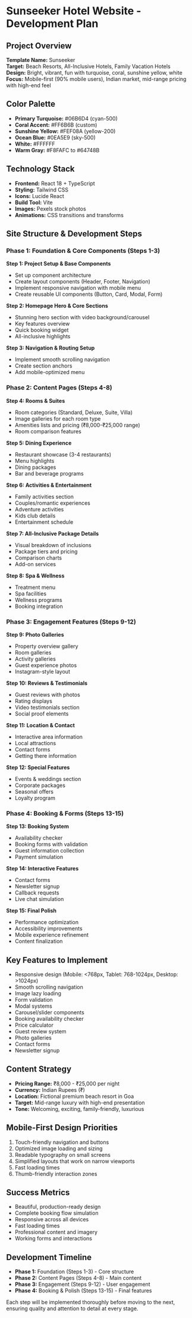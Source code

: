 # Sunseeker Hotel Website - Development Plan

## Project Overview
**Template Name:** Sunseeker  
**Target:** Beach Resorts, All-Inclusive Hotels, Family Vacation Hotels  
**Design:** Bright, vibrant, fun with turquoise, coral, sunshine yellow, white  
**Focus:** Mobile-first (90% mobile users), Indian market, mid-range pricing with high-end feel

## Color Palette
- **Primary Turquoise:** #06B6D4 (cyan-500)
- **Coral Accent:** #FF6B6B (custom)
- **Sunshine Yellow:** #FEF08A (yellow-200)
- **Ocean Blue:** #0EA5E9 (sky-500)
- **White:** #FFFFFF
- **Warm Gray:** #F8FAFC to #64748B

## Technology Stack
- **Frontend:** React 18 + TypeScript
- **Styling:** Tailwind CSS
- **Icons:** Lucide React
- **Build Tool:** Vite
- **Images:** Pexels stock photos
- **Animations:** CSS transitions and transforms

## Site Structure & Development Steps

### Phase 1: Foundation & Core Components (Steps 1-3)
**Step 1: Project Setup & Base Components**
- Set up component architecture
- Create layout components (Header, Footer, Navigation)
- Implement responsive navigation with mobile menu
- Create reusable UI components (Button, Card, Modal, Form)

**Step 2: Homepage Hero & Core Sections**
- Stunning hero section with video background/carousel
- Key features overview
- Quick booking widget
- All-inclusive highlights

**Step 3: Navigation & Routing Setup**
- Implement smooth scrolling navigation
- Create section anchors
- Add mobile-optimized menu

### Phase 2: Content Pages (Steps 4-8)
**Step 4: Rooms & Suites**
- Room categories (Standard, Deluxe, Suite, Villa)
- Image galleries for each room type
- Amenities lists and pricing (₹8,000-₹25,000 range)
- Room comparison features

**Step 5: Dining Experience**
- Restaurant showcase (3-4 restaurants)
- Menu highlights
- Dining packages
- Bar and beverage programs

**Step 6: Activities & Entertainment**
- Family activities section
- Couples/romantic experiences
- Adventure activities
- Kids club details
- Entertainment schedule

**Step 7: All-Inclusive Package Details**
- Visual breakdown of inclusions
- Package tiers and pricing
- Comparison charts
- Add-on services

**Step 8: Spa & Wellness**
- Treatment menu
- Spa facilities
- Wellness programs
- Booking integration

### Phase 3: Engagement Features (Steps 9-12)
**Step 9: Photo Galleries**
- Property overview gallery
- Room galleries
- Activity galleries
- Guest experience photos
- Instagram-style layout

**Step 10: Reviews & Testimonials**
- Guest reviews with photos
- Rating displays
- Video testimonials section
- Social proof elements

**Step 11: Location & Contact**
- Interactive area information
- Local attractions
- Contact forms
- Getting there information

**Step 12: Special Features**
- Events & weddings section
- Corporate packages
- Seasonal offers
- Loyalty program

### Phase 4: Booking & Forms (Steps 13-15)
**Step 13: Booking System**
- Availability checker
- Booking forms with validation
- Guest information collection
- Payment simulation

**Step 14: Interactive Features**
- Contact forms
- Newsletter signup
- Callback requests
- Live chat simulation

**Step 15: Final Polish**
- Performance optimization
- Accessibility improvements
- Mobile experience refinement
- Content finalization

## Key Features to Implement
- Responsive design (Mobile: <768px, Tablet: 768-1024px, Desktop: >1024px)
- Smooth scrolling navigation
- Image lazy loading
- Form validation
- Modal systems
- Carousel/slider components
- Booking availability checker
- Price calculator
- Guest review system
- Photo galleries
- Contact forms
- Newsletter signup

## Content Strategy
- **Pricing Range:** ₹8,000 - ₹25,000 per night
- **Currency:** Indian Rupees (₹)
- **Location:** Fictional premium beach resort in Goa
- **Target:** Mid-range luxury with high-end presentation
- **Tone:** Welcoming, exciting, family-friendly, luxurious

## Mobile-First Design Priorities
1. Touch-friendly navigation and buttons
2. Optimized image loading and sizing
3. Readable typography on small screens
4. Simplified layouts that work on narrow viewports
5. Fast loading times
6. Thumb-friendly interaction zones

## Success Metrics
- Beautiful, production-ready design
- Complete booking flow simulation
- Responsive across all devices
- Fast loading times
- Professional content and imagery
- Working forms and interactions

## Development Timeline
- **Phase 1:** Foundation (Steps 1-3) - Core structure
- **Phase 2:** Content Pages (Steps 4-8) - Main content
- **Phase 3:** Engagement (Steps 9-12) - User engagement
- **Phase 4:** Booking & Polish (Steps 13-15) - Final features

Each step will be implemented thoroughly before moving to the next, ensuring quality and attention to detail at every stage.
